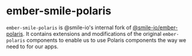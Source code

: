 ember-smile-polaris
==============================================================================

`ember-smile-polaris` is @smile-io's internal fork of [@smile-io/ember-polaris](https://github.com/smile-io/ember-polaris). It contains extensions and modifications of the original `ember-polaris` components to enable us to use Polaris components the way we need to for our apps.
